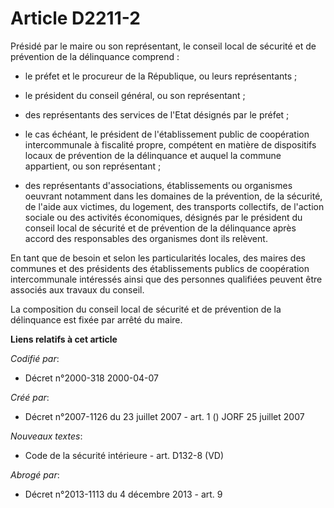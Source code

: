 # Article D2211-2

Présidé par le maire ou son représentant, le conseil local de sécurité et de prévention de la délinquance comprend :

- le préfet et le procureur de la République, ou leurs représentants ;

- le président du conseil général, ou son représentant ;

- des représentants des services de l'Etat désignés par le préfet ;

- le cas échéant, le président de l'établissement public de coopération intercommunale à fiscalité propre, compétent en
matière de dispositifs locaux de prévention de la délinquance et auquel la commune appartient, ou son représentant ;

- des représentants d'associations, établissements ou organismes oeuvrant notamment dans les domaines de la prévention, de la
sécurité, de l'aide aux victimes, du logement, des transports collectifs, de l'action sociale ou des activités économiques,
désignés par le président du conseil local de sécurité et de prévention de la délinquance après accord des responsables des
organismes dont ils relèvent.

En tant que de besoin et selon les particularités locales, des maires des communes et des présidents des établissements
publics de coopération intercommunale intéressés ainsi que des personnes qualifiées peuvent être associés aux travaux du
conseil.

La composition du conseil local de sécurité et de prévention de la délinquance est fixée par arrêté du maire.

**Liens relatifs à cet article**

_Codifié par_:

  - Décret n°2000-318 2000-04-07

_Créé par_:

  - Décret n°2007-1126 du 23 juillet 2007 - art. 1 () JORF 25 juillet 2007

_Nouveaux textes_:

  - Code de la sécurité intérieure - art. D132-8 (VD)

_Abrogé par_:

  - Décret n°2013-1113 du 4 décembre 2013 - art. 9
